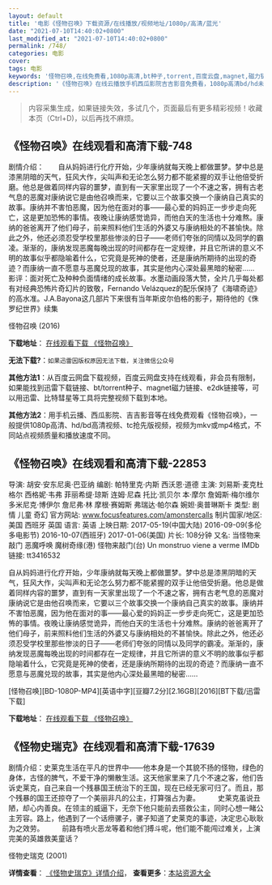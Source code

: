 ```yaml
---
layout: default
title: '电影《怪物召唤》下载资源/在线播放/视频地址/1080p/高清/蓝光'
date: "2021-07-10T14:40:02+0800"
last_modified_at: "2021-07-10T14:40:02+0800"
permalink: /748/
categories: 电影
cover:
tags: 电影
keywords: '怪物召唤,在线免费看,1080p高清,bt种子,torrent,百度云盘,magnet,磁力链,迅雷下载资源'
description: '《怪物召唤》在线云播放手机西瓜影院吉吉影音免费看，1080p高清bd/hd未删减完整版和tc抢先枪版，mkv/mp4格式，附带bt/torrent种子、magnet/磁力链、百度云盘、网盘资源迅雷下载链接'
---
```


>内容采集生成，如果链接失效，多试几个，页面最后有更多精彩视频！收藏本页（Ctrl+D)，以后再找不麻烦。


## 《怪物召唤》在线观看和高清下载-748

剧情介绍：　　自从妈妈进行化疗开始，少年康纳就每天晚上都做噩梦。梦中总是漆黑阴暗的天气，狂风大作，尖叫声和无论怎么努力都不能紧握的双手让他倍受折磨。他总是做着同样内容的噩梦，直到有一天家里出现了一个不速之客，拥有古老气息的恶魔对康纳说它是由他召唤而来，它要以三个故事交换一个康纳自己真实的故事。康纳并不害怕恶魔，因为他在面对的事——最心爱的妈妈正一步步走向死亡，这是更加恐怖的事情。夜晚让康纳感觉诡异，而他白天的生活也十分难熬。康纳的爸爸离开了他们母子，前来照料他们生活的外婆又与康纳相处的不甚愉快。除此之外，他还必须忍受学校里那些惨淡的日子——老师们夸张的同情以及同学的霸凌。渐渐的，康纳发现恶魔每晚出现的时间都存在一定规律，并且它所讲的意义不明的故事似乎都隐喻着什么，它究竟是死神的使者，还是康纳所期待的出现的奇迹？而康纳一直不愿意与恶魔兑现的故事，其实是他内心深处最黑暗的秘密……  影评：面对死亡及种种负面情绪的成长故事。水墨动画段落大赞，全片几乎每处都有对经典恐怖片奇幻片的致敬，Fernando Velázquez的配乐保持了《海啸奇迹》的高水准。J.A.Bayona这几部片下来很有当年斯皮尔伯格的影子，期待他的《侏罗纪世界》续集


怪物召唤 (2016)

**下载地址**： [在线观看下载 《怪物召唤》](https://www.btbtdy.me/btdy/dy9470.html) 


**无法下载?**：`如果迅雷因版权原因无法下载，关注微信公众号 `

**其他方法1**：从百度云网盘下载视频，百度云网盘支持在线观看，非会员有限制，如果能找到迅雷下载链接、bt/torrent种子、magnet磁力链接、e2dk链接等，可以用迅雷、比特彗星等工具将完整视频下载到本地。

**其他方法2**：用手机云播、西瓜影院、吉吉影音等在线免费观看《怪物召唤》，一般提供1080p高清、hd/bd高清视频、tc抢先版视频，视频为mkv或mp4格式，不同站点视频质量和播放速度不同。


## 《怪物召唤》在线观看和高清下载-22853

导演: 胡安·安东尼奥·巴亚纳 编剧: 帕特里克·内斯 西沃恩·道德 主演: 刘易斯·麦克杜格尔 西格妮·韦弗 菲丽希缇·琼斯 连姆·尼森 托比·凯贝尔 本·摩尔 詹姆斯·梅尔维尔 多米尼克·博伊尔 詹尼弗·林 摩根·赛姆斯 弗瑞达·帕尔森 婉妲·奥普琳斯卡 类型: 剧情 儿童 奇幻 官方网站: www.focusfeatures.com/amonstercalls 制片国家/地区: 美国 西班牙 英国 语言: 英语 上映日期: 2017-05-19(中国大陆) 2016-09-09(多伦多电影节) 2016-10-07(西班牙) 2017-01-06(美国) 片长: 108分钟 又名: 当怪物来敲门 恶魔呼唤 魔树奇缘(港) 怪物来敲门(台) Un monstruo viene a verme IMDb链接: tt3416532

自从妈妈进行化疗开始，少年康纳就每天晚上都做噩梦。梦中总是漆黑阴暗的天气，狂风大作，尖叫声和无论怎么努力都不能紧握的双手让他倍受折磨。他总是做着同样内容的噩梦，直到有一天家里出现了一个不速之客，拥有古老气息的恶魔对康纳说它是由他召唤而来，它要以三个故事交换一个康纳自己真实的故事。康纳并不害怕恶魔，因为他在面对的事——最心爱的妈妈正一步步走向死亡，这是更加恐怖的事情。夜晚让康纳感觉诡异，而他白天的生活也十分难熬。康纳的爸爸离开了他们母子，前来照料他们生活的外婆又与康纳相处的不甚愉快。除此之外，他还必须忍受学校里那些惨淡的日子——老师们夸张的同情以及同学的霸凌。渐渐的，康纳发现恶魔每晚出现的时间都存在一定规律，并且它所讲的意义不明的故事似乎都隐喻着什么，它究竟是死神的使者，还是康纳所期待的出现的奇迹？而康纳一直不愿意与恶魔兑现的故事，其实是他内心深处最黑暗的秘密……


[怪物召唤][BD-1080P-MP4][英语中字][豆瓣7.2分][2.16GB][2016][BT下载/迅雷下载]

**下载地址**： [在线观看下载 《怪物召唤》](https://www.btdx8.com/torrent/a_monster_calls_2016.html) 


## 《怪物史瑞克》在线观看和高清下载-17639

剧情介绍：史莱克生活在平凡的世界中——他本身是一个其貌不扬的怪物，绿色的身体，古怪的脾气，不爱干净的懒散生活。这天他家里来了几个不速之客，他们告诉史莱克，自己来自一个残暴国王统治下的王国，现在已经无家可归了。而且，那个残暴的国王还掠夺了一个美丽非凡的公主，打算强占为妻。  　　史莱克虽说丑陋，却心内善良。在领主的威逼下，无奈下他只能前去搭救公主，同时心想一睹公主芳容。路上，他遇到了一个话痨骡子，骡子知道了史莱克的事迹，决定忠心耿耿为之效劳。   　　前路有喷火恶龙等着和他们搏斗呢，他们能不能闯过难关，上演完美的英雄救美童话？


怪物史瑞克 (2001)

**详情查看**： [《怪物史瑞克》详情介绍](/movie/17639/)， **查看更多**：[本站资源大全](/movie/t/all/)

